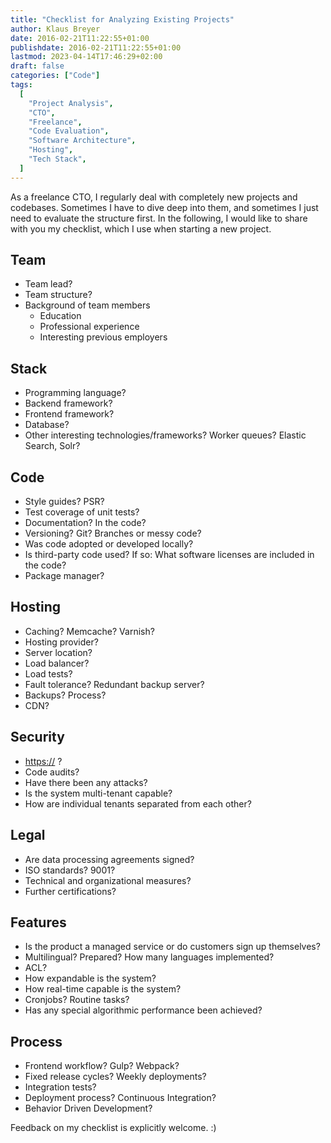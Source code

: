 ```yaml
---
title: "Checklist for Analyzing Existing Projects"
author: Klaus Breyer
date: 2016-02-21T11:22:55+01:00
publishdate: 2016-02-21T11:22:55+01:00
lastmod: 2023-04-14T17:46:29+02:00
draft: false
categories: ["Code"]
tags:
  [
    "Project Analysis",
    "CTO",
    "Freelance",
    "Code Evaluation",
    "Software Architecture",
    "Hosting",
    "Tech Stack",
  ]
---
```


As a freelance CTO, I regularly deal with completely new projects and codebases. Sometimes I have to dive deep into them, and sometimes I just need to evaluate the structure first. In the following, I would like to share with you my checklist, which I use when starting a new project.

## Team

- Team lead?
- Team structure?
- Background of team members
  - Education
  - Professional experience
  - Interesting previous employers

## Stack

- Programming language?
- Backend framework?
- Frontend framework?
- Database?
- Other interesting technologies/frameworks? Worker queues? Elastic Search, Solr?

## Code

- Style guides? PSR?
- Test coverage of unit tests?
- Documentation? In the code?
- Versioning? Git? Branches or messy code?
- Was code adopted or developed locally?
- Is third-party code used? If so: What software licenses are included in the code?
- Package manager?

## Hosting

- Caching? Memcache? Varnish?
- Hosting provider?
- Server location?
- Load balancer?
- Load tests?
- Fault tolerance? Redundant backup server?
- Backups? Process?
- CDN?

## Security

- <https://> ?
- Code audits?
- Have there been any attacks?
- Is the system multi-tenant capable?
- How are individual tenants separated from each other?

## Legal

- Are data processing agreements signed?
- ISO standards? 9001?
- Technical and organizational measures?
- Further certifications?

## Features

- Is the product a managed service or do customers sign up themselves?
- Multilingual? Prepared? How many languages implemented?
- ACL?
- How expandable is the system?
- How real-time capable is the system?
- Cronjobs? Routine tasks?
- Has any special algorithmic performance been achieved?

## Process

- Frontend workflow? Gulp? Webpack?
- Fixed release cycles? Weekly deployments?
- Integration tests?
- Deployment process? Continuous Integration?
- Behavior Driven Development?

Feedback on my checklist is explicitly welcome. :)
